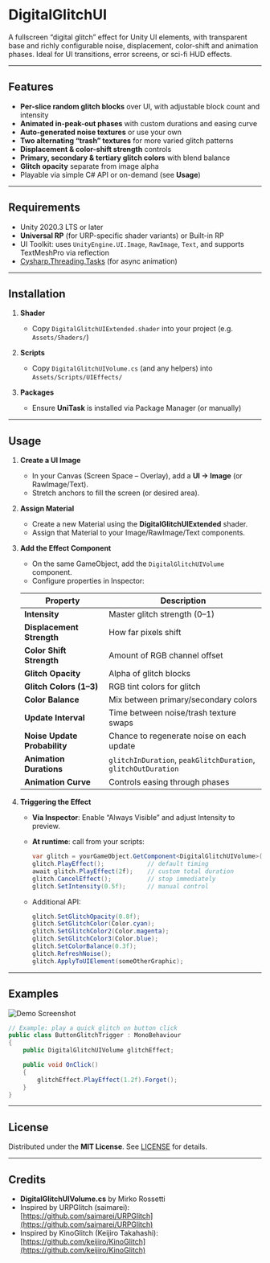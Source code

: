 # DigitalGlitchUI

A fullscreen “digital glitch” effect for Unity UI elements, with transparent base and richly configurable noise, displacement, color-shift and animation phases. Ideal for UI transitions, error screens, or sci-fi HUD effects.

---

## Features

* **Per-slice random glitch blocks** over UI, with adjustable block count and intensity
* **Animated in-peak-out phases** with custom durations and easing curve
* **Auto-generated noise textures** or use your own
* **Two alternating “trash” textures** for more varied glitch patterns
* **Displacement & color-shift strength** controls
* **Primary, secondary & tertiary glitch colors** with blend balance
* **Glitch opacity** separate from image alpha
* Playable via simple C# API or on-demand (see **Usage**)

---

## Requirements

* Unity 2020.3 LTS or later
* **Universal RP** (for URP-specific shader variants) or Built-in RP
* UI Toolkit: uses `UnityEngine.UI.Image`, `RawImage`, `Text`, and supports TextMeshPro via reflection
* [Cysharp.Threading.Tasks](https://github.com/Cysharp/UniTask) (for async animation)

---

## Installation

1. **Shader**

   * Copy `DigitalGlitchUIExtended.shader` into your project (e.g. `Assets/Shaders/`)

2. **Scripts**

   * Copy `DigitalGlitchUIVolume.cs` (and any helpers) into `Assets/Scripts/UIEffects/` 

3. **Packages**

   * Ensure **UniTask** is installed via Package Manager (or manually)

---

## Usage

1. **Create a UI Image**

   * In your Canvas (Screen Space – Overlay), add a **UI → Image** (or RawImage/Text).
   * Stretch anchors to fill the screen (or desired area).

2. **Assign Material**

   * Create a new Material using the **DigitalGlitchUIExtended** shader.
   * Assign that Material to your Image/RawImage/Text components.

3. **Add the Effect Component**

   * On the same GameObject, add the `DigitalGlitchUIVolume` component.
   * Configure properties in Inspector:


   | Property                     | Description                                                   |
   | ---------------------------- | ------------------------------------------------------------- |
   | **Intensity**                | Master glitch strength (0–1)                                  |
   | **Displacement Strength**    | How far pixels shift                                          |
   | **Color Shift Strength**     | Amount of RGB channel offset                                  |
   | **Glitch Opacity**           | Alpha of glitch blocks                                        |
   | **Glitch Colors (1–3)**      | RGB tint colors for glitch                                    |
   | **Color Balance**            | Mix between primary/secondary colors                          |
   | **Update Interval**          | Time between noise/trash texture swaps                        |
   | **Noise Update Probability** | Chance to regenerate noise on each update                     |
   | **Animation Durations**      | `glitchInDuration`, `peakGlitchDuration`, `glitchOutDuration` |
   | **Animation Curve**          | Controls easing through phases                                |

4. **Triggering the Effect**

   * **Via Inspector**: Enable “Always Visible” and adjust Intensity to preview.
   * **At runtime**: call from your scripts:

     ```csharp
     var glitch = yourGameObject.GetComponent<DigitalGlitchUIVolume>();
     glitch.PlayEffect();            // default timing
     await glitch.PlayEffect(2f);    // custom total duration
     glitch.CancelEffect();          // stop immediately
     glitch.SetIntensity(0.5f);      // manual control
     ```
   * Additional API:

     ```csharp
     glitch.SetGlitchOpacity(0.8f);
     glitch.SetGlitchColor(Color.cyan);
     glitch.SetGlitchColor2(Color.magenta);
     glitch.SetGlitchColor3(Color.blue);
     glitch.SetColorBalance(0.3f);
     glitch.RefreshNoise();
     glitch.ApplyToUIElement(someOtherGraphic);
     ```

---

## Examples

![Demo Screenshot](docs/demo.gif)

```csharp
// Example: play a quick glitch on button click
public class ButtonGlitchTrigger : MonoBehaviour
{
    public DigitalGlitchUIVolume glitchEffect;

    public void OnClick()
    {
        glitchEffect.PlayEffect(1.2f).Forget();
    }
}
```

---

## License

Distributed under the **MIT License**. See [LICENSE](LICENSE) for details.

---

## Credits

* **DigitalGlitchUIVolume.cs** by Mirko Rossetti 
* Inspired by URPGlitch (saimarei): [https://github.com/saimarei/URPGlitch](https://github.com/saimarei/URPGlitch)
* Inspired by KinoGlitch (Keijiro Takahashi): [https://github.com/keijiro/KinoGlitch](https://github.com/keijiro/KinoGlitch)

